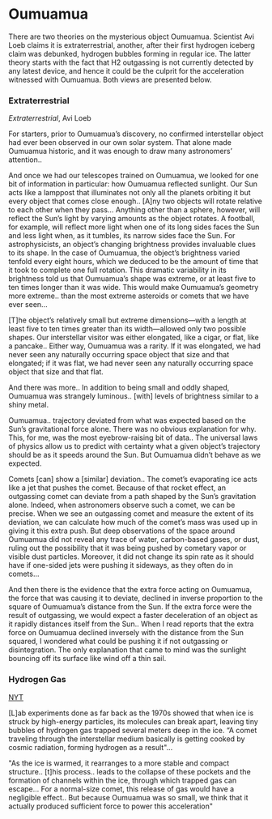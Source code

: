 # Oumuamua

There are two theories on the mysterious object Oumuamua. Scientist
Avi Loeb claims it is extraterrestrial, another, after their first
hydrogen iceberg claim was debunked, hydrogen bubbles forming in
regular ice. The latter theory starts with the fact that H2 outgassing
is not currently detected by any latest device, and hence it could be
the culprit for the acceleration witnessed with Oumuamua. Both views
are presented below.

### Extraterrestrial

*Extraterrestrial*, Avi Loeb

For starters, prior to Oumuamua’s discovery, no confirmed interstellar
object had ever been observed in our own solar system. That alone made
Oumuamua historic, and it was enough to draw many astronomers’
attention..

And once we had our telescopes trained on Oumuamua, we looked for one
bit of information in particular: how Oumuamua reflected sunlight.
Our Sun acts like a lamppost that illuminates not only all the planets
orbiting it but every object that comes close enough.. [A]ny two
objects will rotate relative to each other when they pass... Anything
other than a sphere, however, will reflect the Sun’s light by varying
amounts as the object rotates. A football, for example, will reflect
more light when one of its long sides faces the Sun and less light
when, as it tumbles, its narrow sides face the Sun.  For
astrophysicists, an object’s changing brightness provides invaluable
clues to its shape. In the case of Oumuamua, the object’s brightness
varied tenfold every eight hours, which we deduced to be the amount of
time that it took to complete one full rotation. This dramatic
variability in its brightness told us that Oumuamua’s shape was
extreme, or at least five to ten times longer than it was wide.  This
would make Oumuamua’s geometry more extreme.. than the most extreme
asteroids or comets that we have ever seen...

[T]he object’s relatively small but extreme dimensions—with a length
at least five to ten times greater than its width—allowed only two
possible shapes. Our interstellar visitor was either elongated, like a
cigar, or flat, like a pancake.. Either way, Oumuamua was a
rarity. If it was elongated, we had never seen any naturally occurring
space object that size and that elongated; if it was flat, we had
never seen any naturally occurring space object that size and that
flat.

And there was more.. In addition to being small and oddly shaped,
Oumuamua was strangely luminous.. [with] levels of brightness similar
to a shiny metal.

Oumuamua.. trajectory deviated from what was expected based on the
Sun’s gravitational force alone. There was no obvious explanation for
why. This, for me, was the most eyebrow-raising bit of data..  The
universal laws of physics allow us to predict with certainty what a
given object’s trajectory should be as it speeds around the Sun. But
Oumuamua didn’t behave as we expected.

Comets [can] show a [similar] deviation.. The comet’s evaporating ice
acts like a jet that pushes the comet. Because of that rocket effect,
an outgassing comet can deviate from a path shaped by the Sun’s
gravitation alone. Indeed, when astronomers observe such a comet, we
can be precise. When we see an outgassing comet and measure the extent
of its deviation, we can calculate how much of the comet’s mass was
used up in giving it this extra push. But deep observations of the
space around Oumuamua did not reveal any trace of water, carbon-based
gases, or dust, ruling out the possibility that it was being pushed by
cometary vapor or visible dust particles. Moreover, it did not change
its spin rate as it should have if one-sided jets were pushing it
sideways, as they often do in comets...

And then there is the evidence that the extra force acting on
Oumuamua, the force that was causing it to deviate, declined in
inverse proportion to the square of Oumuamua’s distance from the
Sun. If the extra force were the result of outgassing, we would expect
a faster deceleration of an object as it rapidly distances itself from
the Sun.. When I read reports that the extra force on Oumuamua
declined inversely with the distance from the Sun squared, I wondered
what could be pushing it if not outgassing or disintegration. The only
explanation that came to mind was the sunlight bouncing off its
surface like wind off a thin sail.

<a name='h2gas'/>

### Hydrogen Gas

[NYT](https://www.nytimes.com/2023/03/22/science/astronomy-oumuamua-comet.html)

[L]ab experiments done as far back as the 1970s showed that when ice
is struck by high-energy particles, its molecules can break apart,
leaving tiny bubbles of hydrogen gas trapped several meters deep in
the ice. “A comet traveling through the interstellar medium basically
is getting cooked by cosmic radiation, forming hydrogen as a result"...

"As the ice is warmed, it rearranges to a more stable and compact
structure.. [t]his process.. leads to the collapse of these pockets
and the formation of channels within the ice, through which trapped
gas can escape... For a normal-size comet, this release of gas would
have a negligible effect.. But because Oumuamua was so small, we think
that it actually produced sufficient force to power this acceleration"


